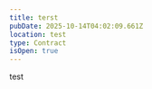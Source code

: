 ```yaml
---
title: terst
pubDate: 2025-10-14T04:02:09.661Z
location: test
type: Contract
isOpen: true
---
```

test
